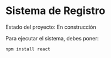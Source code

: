 <h1> Sistema de Registro</h1>

Estado del proyecto: En construcción

Para ejecutar el sistema, debes poner:

``npm install react``

